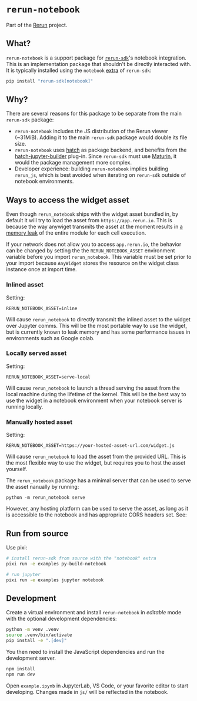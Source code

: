 # `rerun-notebook`

Part of the [Rerun](https://github.com/rerun-io/rerun) project.

## What?

`rerun-notebook` is a support package for [`rerun-sdk`](https://pypi.org/project/rerun-sdk/)'s notebook integration. This is an implementation package that shouldn't be directly interacted with. It is typically installed using the `notebook` [extra](https://packaging.python.org/en/latest/specifications/dependency-specifiers/#extras) of `rerun-sdk`:

```sh
pip install "rerun-sdk[notebook]"
```

## Why?

There are several reasons for this package to be separate from the main `rerun-sdk` package:

- `rerun-notebook` includes the JS distribution of the Rerun viewer (~31MiB). Adding it to the main `rerun-sdk` package would double its file size.
- `rerun-notebook` uses [hatch](https://hatch.pypa.io/) as package backend, and benefits from the [hatch-jupyter-builder](https://github.com/jupyterlab/hatch-jupyter-builder) plug-in. Since `rerun-sdk` must use [Maturin](https://www.maturin.rs), it would the package management more complex.
- Developer experience: building `rerun-notebook` implies building `rerun_js`, which is best avoided when iterating on `rerun-sdk` outside of notebook environments.

## Ways to access the widget asset

Even though `rerun_notebook` ships with the widget asset bundled in, by default it will try to load the asset
from `https://app.rerun.io`. This is because the way anywiget transmits the asset at the moment results in
[a memory leak](https://github.com/manzt/anywidget/issues/613) of the entire module for each cell execution.

If your network does not allow you to access `app.rerun.io`, the behavior can be changed by setting the
the `RERUN_NOTEBOOK_ASSET` environment variable before you import `rerun_notebook`. This variable must
be set prior to your import because `AnyWidget` stores the resource on the widget class instance
once at import time.

### Inlined asset
Setting:
```
RERUN_NOTEBOOK_ASSET=inline
```
Will cause `rerun_notebook` to directly transmit the inlined asset to the widget over Jupyter comms.
This will be the most portable way to use the widget, but is currently known to leak memory and
has some performance issues in environments such as Google colab.

### Locally served asset
Setting:
```
RERUN_NOTEBOOK_ASSET=serve-local
```
Will cause `rerun_notebook` to launch a thread serving the asset from the local machine during
the lifetime of the kernel. This will be the best way to use the widget in a notebook environment
when your notebook server is running locally.

### Manually hosted asset
Setting:
```
RERUN_NOTEBOOK_ASSET=https://your-hosted-asset-url.com/widget.js
```
Will cause `rerun_notebook` to load the asset from the provided URL. This is the most flexible way to
use the widget, but requires you to host the asset yourself.

The `rerun_notebook` package has a minimal server that can be used to serve the asset nanually by running:
```
python -m rerun_notebook serve
```

However, any hosting platform can be used to serve the asset, as long as it is accessible to the notebook
and has appropriate CORS headers set. See:

## Run from source

Use pixi:

```sh
# install rerun-sdk from source with the "notebook" extra
pixi run -e examples py-build-notebook

# run jupyter
pixi run -e examples jupyter notebook
```


## Development

Create a virtual environment and install `rerun-notebook` in *editable* mode with the
optional development dependencies:

```sh
python -m venv .venv
source .venv/bin/activate
pip install -e ".[dev]"
```

You then need to install the JavaScript dependencies and run the development server.

```sh
npm install
npm run dev
```

Open `example.ipynb` in JupyterLab, VS Code, or your favorite editor
to start developing. Changes made in `js/` will be reflected
in the notebook.
